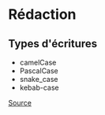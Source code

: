 # Rédaction

## Types d'écritures

* camelCase
* PascalCase
* snake_case
* kebab-case

[Source](https://betterprogramming.pub/string-case-styles-camel-pascal-snake-and-kebab-case-981407998841)
